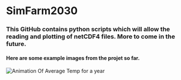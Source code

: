 
# SimFarm2030

### This GitHub contains python scripts which will allow the reading and plotting of netCDF4 files. More to come in the future.

#### Here are some example images from the projet so far. 


![Animation Of Average Temp for a year](https://raw.githubusercontent.com/AnBowell/SimFarm2030/master/Example_Images/month_temps)


